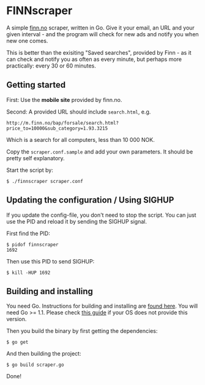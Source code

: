 # FINNscraper

A simple [finn.no](finn.no) scraper, written in Go. Give it your email, an URL
and your given interval - and the program will check for new ads and notify you
when new one comes.

This is better than the exisiting "Saved searches", provided by Finn - as it
can check and notify you as often as every minute, but perhaps more
practically: every 30 or 60 minutes.

## Getting started

First: Use the **mobile site** provided by finn.no.

Second: A provided URL should include `search.html`, e.g.

    http://m.finn.no/bap/forsale/search.html?price_to=10000&sub_category=1.93.3215

Which is a search for all computers, less than 10 000 NOK.

Copy the `scraper.conf.sample` and add your own parameters. It should be pretty
self explanatory.

Start the script by:

    $ ./finnscraper scraper.conf

## Updating the configuration / Using SIGHUP

If you update the config-file, you don't need to stop the script. You can just
use the PID and reload it by sending the SIGHUP signal.

First find the PID:

    $ pidof finnscraper
    1692

Then use this PID to send SIGHUP:

    $ kill -HUP 1692

## Building and installing

You need Go. Instructions for building and installing are [found
here](http://golang.org/doc/install). You will need Go >= 1.1.
Please check [this
guide](http://www.extellisys.com/articles/golang-on-debian-wheezy) if your OS
does not provide this version.

Then you build the binary by first getting the dependencies:

    $ go get

And then building the project:

    $ go build scraper.go

Done!
